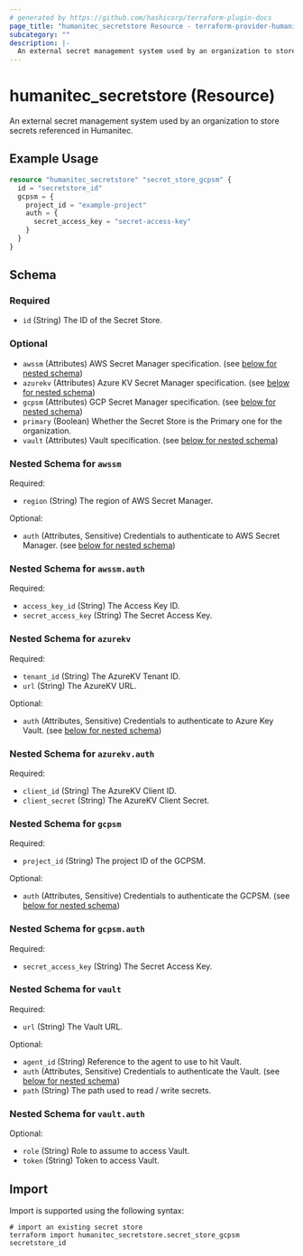 ```yaml
---
# generated by https://github.com/hashicorp/terraform-plugin-docs
page_title: "humanitec_secretstore Resource - terraform-provider-humanitec"
subcategory: ""
description: |-
  An external secret management system used by an organization to store secrets referenced in Humanitec.
---
```


# humanitec_secretstore (Resource)

An external secret management system used by an organization to store secrets referenced in Humanitec.

## Example Usage

```terraform
resource "humanitec_secretstore" "secret_store_gcpsm" {
  id = "secretstore_id"
  gcpsm = {
    project_id = "example-project"
    auth = {
      secret_access_key = "secret-access-key"
    }
  }
}
```

<!-- schema generated by tfplugindocs -->
## Schema

### Required

- `id` (String) The ID of the Secret Store.

### Optional

- `awssm` (Attributes) AWS Secret Manager specification. (see [below for nested schema](#nestedatt--awssm))
- `azurekv` (Attributes) Azure KV Secret Manager specification. (see [below for nested schema](#nestedatt--azurekv))
- `gcpsm` (Attributes) GCP Secret Manager specification. (see [below for nested schema](#nestedatt--gcpsm))
- `primary` (Boolean) Whether the Secret Store is the Primary one for the organization.
- `vault` (Attributes) Vault specification. (see [below for nested schema](#nestedatt--vault))

<a id="nestedatt--awssm"></a>
### Nested Schema for `awssm`

Required:

- `region` (String) The region of AWS Secret Manager.

Optional:

- `auth` (Attributes, Sensitive) Credentials to authenticate to AWS Secret Manager. (see [below for nested schema](#nestedatt--awssm--auth))

<a id="nestedatt--awssm--auth"></a>
### Nested Schema for `awssm.auth`

Required:

- `access_key_id` (String) The Access Key ID.
- `secret_access_key` (String) The Secret Access Key.



<a id="nestedatt--azurekv"></a>
### Nested Schema for `azurekv`

Required:

- `tenant_id` (String) The AzureKV Tenant ID.
- `url` (String) The AzureKV URL.

Optional:

- `auth` (Attributes, Sensitive) Credentials to authenticate to Azure Key Vault. (see [below for nested schema](#nestedatt--azurekv--auth))

<a id="nestedatt--azurekv--auth"></a>
### Nested Schema for `azurekv.auth`

Required:

- `client_id` (String) The AzureKV Client ID.
- `client_secret` (String) The AzureKV Client Secret.



<a id="nestedatt--gcpsm"></a>
### Nested Schema for `gcpsm`

Required:

- `project_id` (String) The project ID of the GCPSM.

Optional:

- `auth` (Attributes, Sensitive) Credentials to authenticate the GCPSM. (see [below for nested schema](#nestedatt--gcpsm--auth))

<a id="nestedatt--gcpsm--auth"></a>
### Nested Schema for `gcpsm.auth`

Required:

- `secret_access_key` (String) The Secret Access Key.



<a id="nestedatt--vault"></a>
### Nested Schema for `vault`

Required:

- `url` (String) The Vault URL.

Optional:

- `agent_id` (String) Reference to the agent to use to hit Vault.
- `auth` (Attributes, Sensitive) Credentials to authenticate the Vault. (see [below for nested schema](#nestedatt--vault--auth))
- `path` (String) The path used to read / write secrets.

<a id="nestedatt--vault--auth"></a>
### Nested Schema for `vault.auth`

Optional:

- `role` (String) Role to assume to access Vault.
- `token` (String) Token to access Vault.

## Import

Import is supported using the following syntax:

```shell
# import an existing secret store
terraform import humanitec_secretstore.secret_store_gcpsm secretstore_id
```
